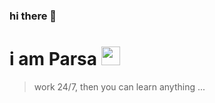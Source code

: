 ### hi there 👋

# i am Parsa <img width=30 src="https://user-images.githubusercontent.com/74038190/212284087-bbe7e430-757e-4901-90bf-4cd2ce3e1852.gif">


<div align=center>
  


</div>


>work 24/7, then you can learn anything ...
